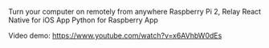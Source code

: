 Turn your computer on remotely from anywhere
Raspberry Pi 2, Relay
React Native for iOS App
Python for Raspberry App

Video demo: https://www.youtube.com/watch?v=x6AVhbW0dEs

